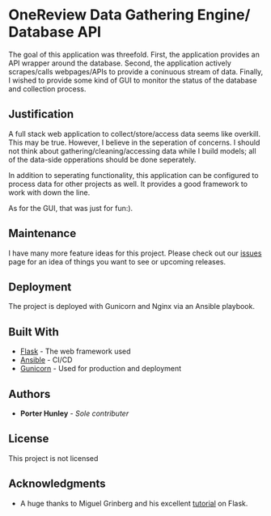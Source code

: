 # OneReview Data Gathering Engine/ Database API 

The goal of this application was threefold. First, the application provides an API wrapper around the database. Second, the application actively scrapes/calls webpages/APIs to provide a coninuous stream of data. Finally, I wished to provide some kind of GUI to monitor the status of the database and collection process. 

## Justification

A full stack web application to collect/store/access data seems like overkill. This may be true. However, I believe in the seperation of concerns. I should not think about gathering/cleaning/accessing data while I build models; all of the data-side opperations should be done seperately.  

In addition to seperating functionality, this application can be configured to process data for other projects as well. It provides a good framework to work with down the line. 

As for the GUI, that was just for fun:). 

## Maintenance 

I have many more feature ideas for this project. Please check out our [issues](https://github.com/porterehunley/OneReview_Data_Collection/issues) page for an idea of things you want to see or upcoming releases. 

## Deployment

The project is deployed with Gunicorn and Nginx via an Ansible playbook.

## Built With

* [Flask](http://flask.pocoo.org/docs/1.0/) - The web framework used
* [Ansible](https://docs.ansible.com/ansible/latest/index.html) - CI/CD
* [Gunicorn](http://docs.gunicorn.org/en/stable/index.html) - Used for production and deployment


## Authors

* **Porter Hunley** - *Sole contributer*

## License

This project is not licensed 

## Acknowledgments

* A huge thanks to Miguel Grinberg and his excellent [tutorial](https://blog.miguelgrinberg.com/post/the-flask-mega-tutorial-part-i-hello-world) on Flask. 